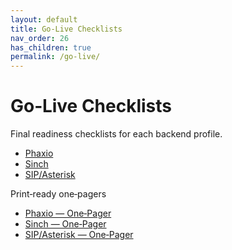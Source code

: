 ```yaml
---
layout: default
title: Go‑Live Checklists
nav_order: 26
has_children: true
permalink: /go-live/
---
```


# Go‑Live Checklists

Final readiness checklists for each backend profile.

- [Phaxio](/Faxbot/go-live/phaxio/)
- [Sinch](/Faxbot/go-live/sinch/)
- [SIP/Asterisk](/Faxbot/go-live/sip-asterisk/)

Print‑ready one‑pagers
- [Phaxio — One‑Pager](/Faxbot/go-live/phaxio/one-pager/)
- [Sinch — One‑Pager](/Faxbot/go-live/sinch/one-pager/)
- [SIP/Asterisk — One‑Pager](/Faxbot/go-live/sip-asterisk/one-pager/)
